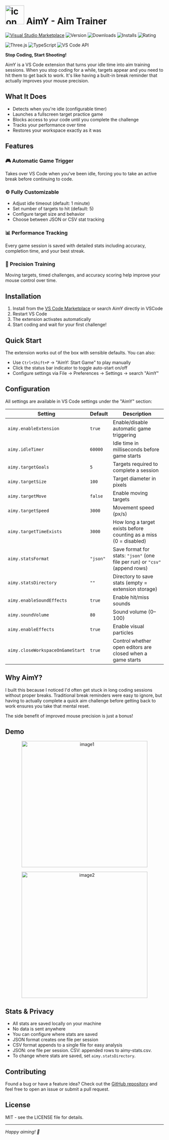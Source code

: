 # <div><img width="60" height="60" alt="icon" src="https://github.com/user-attachments/assets/a8b27b56-59c6-4ef6-9e55-19e4badd7889" /> AimY - Aim Trainer</div>

[![Visual Studio Marketplace](https://img.shields.io/badge/VS%20Marketplace-Published-blue?logo=visualstudiocode&logoColor=white)](https://marketplace.visualstudio.com/items?itemName=EarlRomeoOrdovez.aimy)
![Version](https://img.shields.io/visual-studio-marketplace/v/EarlRomeoOrdovez.aimy)
![Downloads](https://img.shields.io/visual-studio-marketplace/d/EarlRomeoOrdovez.aimy)
![Installs](https://img.shields.io/visual-studio-marketplace/i/EarlRomeoOrdovez.aimy)
![Rating](https://img.shields.io/visual-studio-marketplace/r/EarlRomeoOrdovez.aimy)

<!-- Tech stack -->
![Three.js](https://img.shields.io/badge/Three.js-3D-6E40C9?logo=three.js&logoColor=white)
![TypeScript](https://img.shields.io/badge/TypeScript-5.x-3178C6?logo=typescript&logoColor=white)
![VS Code API](https://img.shields.io/badge/VS%20Code%20API-Latest-007ACC?logo=visualstudiocode&logoColor=white)

**Stop Coding, Start Shooting!**

AimY is a VS Code extension that turns your idle time into aim training sessions. When you stop coding for a while, targets appear and you need to hit them to get back to work. It's like having a built-in break reminder that actually improves your mouse precision.

## What It Does

-   Detects when you're idle (configurable timer)
-   Launches a fullscreen target practice game
-   Blocks access to your code until you complete the challenge
-   Tracks your performance over time
-   Restores your workspace exactly as it was

## Features

### 🎮 Automatic Game Trigger

Takes over VS Code when you've been idle, forcing you to take an active break before continuing to code.

### ⚙️ Fully Customizable

-   Adjust idle timeout (default: 1 minute)
-   Set number of targets to hit (default: 5)
-   Configure target size and behavior
-   Choose between JSON or CSV stat tracking

### 📊 Performance Tracking

Every game session is saved with detailed stats including accuracy, completion time, and your best streak.

### 🎯 Precision Training

Moving targets, timed challenges, and accuracy scoring help improve your mouse control over time.

## Installation

1. Install from the [VS Code Marketplace](https://marketplace.visualstudio.com/items?itemName=EarlRomeoOrdovez.aimy&ssr=false#review-details) or search AimY directly in VSCode
2. Restart VS Code
3. The extension activates automatically
4. Start coding and wait for your first challenge!

## Quick Start

The extension works out of the box with sensible defaults. You can also:

-   Use `Ctrl+Shift+P` → "AimY: Start Game" to play manually
-   Click the status bar indicator to toggle auto-start on/off
-   Configure settings via File → Preferences → Settings → search "AimY"

## Configuration

All settings are available in VS Code settings under the "AimY" section:

| Setting                          | Default  | Description                                                                 |
| -------------------------------- | -------- | --------------------------------------------------------------------------- |
| `aimy.enableExtension`           | `true`   | Enable/disable automatic game triggering                                    |
| `aimy.idleTimer`                 | `60000`  | Idle time in milliseconds before game starts                                |
| `aimy.targetGoals`               | `5`      | Targets required to complete a session                                      |
| `aimy.targetSize`                | `100`    | Target diameter in pixels                                                   |
| `aimy.targetMove`                | `false`  | Enable moving targets                                                       |
| `aimy.targetSpeed`               | `3000`   | Movement speed (px/s)                                                       |
| `aimy.targetTimeExists`          | `3000`   | How long a target exists before counting as a miss (0 = disabled)           |
| `aimy.statsFormat`               | `"json"` | Save format for stats: `"json"` (one file per run) or `"csv"` (append rows) |
| `aimy.statsDirectory`            | `""`     | Directory to save stats (empty = extension storage)                         |
| `aimy.enableSoundEffects`        | `true`   | Enable hit/miss sounds                                                      |
| `aimy.soundVolume`               | `80`     | Sound volume (0–100)                                                        |
| `aimy.enableEffects`             | `true`   | Enable visual particles                                                     |
| `aimy.closeWorkspaceOnGameStart` | `true`   | Control whether open editors are closed when a game starts                  |

## Why AimY?

I built this because I noticed I'd often get stuck in long coding sessions without proper breaks. Traditional break reminders were easy to ignore, but having to actually complete a quick aim challenge before getting back to work ensures you take that mental reset.

The side benefit of improved mouse precision is just a bonus!

## Demo

<p align="center">
  <img width="400" height="400" alt="image1" src="https://github.com/user-attachments/assets/35dc2580-e678-4848-9e65-f732ffbcceae" />
</p>
<p align="center">
  <img width="400" height="400" alt="image2" src="https://github.com/user-attachments/assets/cd3a45ee-4482-4bb2-8d17-a08286c0b71d" />
</p>

## Stats & Privacy

-   All stats are saved locally on your machine
-   No data is sent anywhere
-   You can configure where stats are saved
-   JSON format creates one file per session
-   CSV format appends to a single file for easy analysis
-   JSON: one file per session. CSV: appended rows to aimy-stats.csv.
-   To change where stats are saved, set `aimy.statsDirectory`.

## Contributing

Found a bug or have a feature idea? Check out the [GitHub repository](https://github.com/Swif7ify/AimY/issues) and feel free to open an issue or submit a pull request.

## License

MIT - see the LICENSE file for details.

---

_Happy aiming! 🎯_
